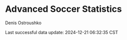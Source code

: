 # Advanced Soccer Statistics
Denis Ostroushko

<!-- gfm -->

Last successful data update: 2024-12-21 06:32:35 CST
